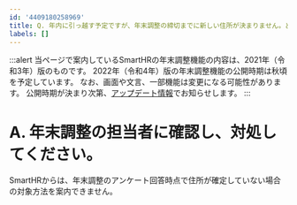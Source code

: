 ```yaml
---
id: '4409180258969'
title: Q. 年内に引っ越す予定ですが、年末調整の締切までに新しい住所が決まりません。どうしたらいいですか？
labels: []
---
```

:::alert
当ページで案内しているSmartHRの年末調整機能の内容は、2021年（令和3年）版のものです。
2022年（令和4年）版の年末調整機能の公開時期は秋頃を予定しています。
なお、画面や文言、一部機能は変更になる可能性があります。
公開時期が決まり次第、[アップデート情報](https://smarthr.jp/update)でお知らせします。
:::

# A. 年末調整の担当者に確認し、対処してください。

SmartHRからは、年末調整のアンケート回答時点で住所が確定していない場合の対象方法を案内できません。
